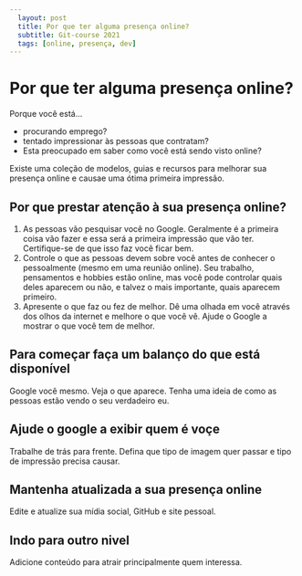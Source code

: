 ```yaml
---
  layout: post
  title: Por que ter alguma presença online?
  subtitle: Git-course 2021
  tags: [online, presença, dev]
---
```



#  Por que ter alguma presença online?

Porque você está...

- procurando emprego?
- tentado impressionar às pessoas que contratam?
- Esta preocupado em saber como você está sendo visto online?

Existe uma coleção de modelos, guias e recursos para melhorar sua presença online e causae uma ótima primeira impressão.

## Por que prestar atenção à sua presença online?

1. As pessoas vão pesquisar você no Google. Geralmente é a primeira coisa vão fazer e essa será a primeira impressão que vão ter. Certifique-se de que isso faz você ficar bem.
2. Controle o que as pessoas devem sobre você antes de conhecer o pessoalmente (mesmo em uma reunião online). Seu trabalho, pensamentos e hobbies estão online, mas você pode controlar quais deles aparecem ou não, e talvez o mais importante, quais aparecem primeiro.
3. Apresente o que faz ou fez de melhor. Dê uma olhada em você através dos olhos da internet e melhore o que você vê. Ajude o Google a mostrar o que você tem de melhor.

## Para começar faça um balanço do que está disponível
Google você mesmo. Veja o que aparece. Tenha uma ideia de como as pessoas estão vendo o seu verdadeiro eu.

## Ajude o google a exibir quem é voçe
Trabalhe de trás para frente. Defina que tipo de imagem quer passar e tipo de impressão precisa causar.

## Mantenha atualizada a sua presença online
Edite e atualize sua mídia social, GitHub e site pessoal.

## Indo para outro nivel
Adicione conteúdo para atrair principalmente quem interessa.


